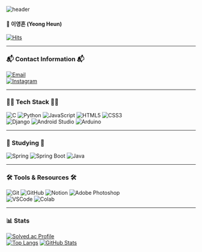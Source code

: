 ![header](https://capsule-render.vercel.app/api?type=venom&color=gradient&height=200&section=header&text=Yeong%20Heun's-nl-GitHub&fontSize=80&animation=twinkling)

#### 👤 이영흔 (Yeong Heun)  
[![Hits](https://hits.seeyoufarm.com/api/count/incr/badge.svg?url=https%3A%2F%2Fgithub.com%2Feongeung&count_bg=%238E908D&title_bg=%23000000&icon=github.svg&icon_color=%23FFFFFF&title=hits&edge_flat=false)](https://hits.seeyoufarm.com)

---

### 📬 Contact Information 📬  
[![Email](https://img.shields.io/badge/Email-D14836?style=for-the-badge&logo=gmail&logoColor=white)](mailto:iyoungheuni@gmail.com)  
[![Instagram](https://img.shields.io/badge/Instagram-FF0069?style=for-the-badge&logo=Instagram&logoColor=white)](https://www.instagram.com/_eyoung1022/)

---

### 🧑‍💻 Tech Stack 🧑‍💻  
![C](https://img.shields.io/badge/C-20232a.svg?style=for-the-badge&logo=C&logoColor=61DAFB) 
![Python](https://img.shields.io/badge/python-3670A0?style=for-the-badge&logo=python&logoColor=ffdd54) 
![JavaScript](https://img.shields.io/badge/javascript-F7DF1E.svg?style=for-the-badge&logo=javascript&logoColor=20232a) 
![HTML5](https://img.shields.io/badge/html5-E34F26.svg?style=for-the-badge&logo=html5&logoColor=white) 
![CSS3](https://img.shields.io/badge/css-1572B6.svg?style=for-the-badge&logo=css3&logoColor=white)  
![Django](https://img.shields.io/badge/Django-092E20.svg?style=for-the-badge&logo=django&logoColor=white) 
![Android Studio](https://img.shields.io/badge/Android%20Studio-3DDC84.svg?style=for-the-badge&logo=android%20Studio&logoColor=white) 
![Arduino](https://img.shields.io/badge/Arduino-00878F.svg?style=for-the-badge&logo=arduino&logoColor=white)  

---

### 📖 Studying 📖  
![Spring](https://img.shields.io/badge/Spring-6DB33F.svg?style=for-the-badge&logo=Spring&logoColor=white) 
![Spring Boot](https://img.shields.io/badge/Spring%20Boot-6DB33F?style=for-the-badge&logo=Spring%20Boot&logoColor=white) 
![Java](https://img.shields.io/badge/Java-3578E5?style=for-the-badge&logo=Java&logoColor=white)  

---

### 🛠 Tools & Resources 🛠  
![Git](https://img.shields.io/badge/git-F05033.svg?style=for-the-badge&logo=git&logoColor=white) 
![GitHub](https://img.shields.io/badge/github-181717.svg?style=for-the-badge&logo=github&logoColor=white) 
![Notion](https://img.shields.io/badge/Notion-F3F3F3.svg?style=for-the-badge&logo=notion&logoColor=black) 
![Adobe Photoshop](https://img.shields.io/badge/adobe%20photoshop-08253c.svg?style=for-the-badge&logo=adobe%20photoshop&logoColor=37abff)  
![VSCode](https://img.shields.io/badge/VSCode-2C2C32.svg?style=for-the-badge&logo=visual-studio-code&logoColor=22ABF3) 
![Colab](https://img.shields.io/badge/Colab-2C2C32.svg?style=for-the-badge&logo=googlecolab&logoColor=F9AB00)  

---

### 📊 Stats  
[![Solved.ac Profile](http://mazassumnida.wtf/api/v2/generate_badge?boj=yh1022)](https://solved.ac/yh1022)  
[![Top Langs](https://github-readme-stats.vercel.app/api/top-langs/?username=eongeung&layout=compact&theme=catppuccin_mocha)](https://github.com/eongeung/github-readme-stats)  [![GitHub Stats](https://github-readme-stats.vercel.app/api?username=eongeung&show_icons=true&theme=catppuccin_mocha&rank_icon=github)](https://github.com/eongeung/github-readme-stats)
